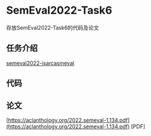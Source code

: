 # SemEval2022-Task6
存放SemEval2022-Task6的代码及论文
## 任务介绍
[semeval2022-isarcasmeval](https://sites.google.com/view/semeval2022-isarcasmeval)
## 代码

## 论文
[https://aclanthology.org/2022.semeval-1.134.pdf](https://aclanthology.org/2022.semeval-1.134.pdf)
[PDF]
